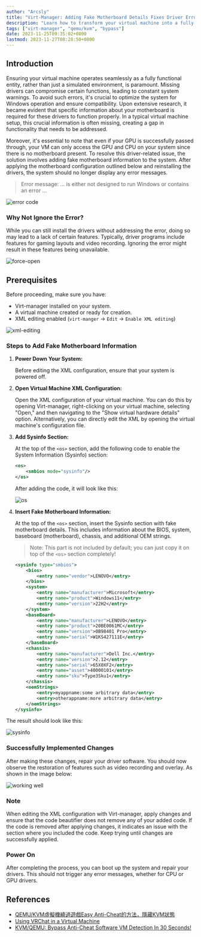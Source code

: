 ```yaml
---
author: "Arcsly"
title: "Virt-Manager: Adding Fake Motherboard Details Fixes Driver Error"
description: "Learn how to transform your virtual machine into a fully functional system by adding fake motherboard details in Virt-Manager. This guide provides step-by-step instructions to fix driver errors and optimize your virtual environment."
tags: ["virt-manager", "qemu/kvm", "bypass"]
date: 2023-11-25T09:35:02+0800
lastmod: 2023-11-27T08:28:50+0800
---
```


## Introduction

Ensuring your virtual machine operates seamlessly as a fully functional entity, rather than just a simulated environment, is paramount. Missing drivers can compromise certain functions, leading to constant system warnings. To avoid such errors, it's crucial to optimize the system for Windows operation and ensure compatibility. Upon extensive research, it became evident that specific information about your motherboard is required for these drivers to function properly. In a typical virtual machine setup, this crucial information is often missing, creating a gap in functionality that needs to be addressed.

Moreover, it's essential to note that even if your GPU is successfully passed through, your VM can only access the GPU and CPU on your system since there is no motherboard present. To resolve this driver-related issue, the solution involves adding fake motherboard information to the system. After applying the motherboard configuration outlined below and reinstalling the drivers, the system should no longer display any error messages.

>Error message: ... is either not designed to run Windows or contains an error ...

![error code](./error%20code.png)

### Why Not Ignore the Error?

While you can still install the drivers without addressing the error, doing so may lead to a lack of certain features. Typically, driver programs include features for gaming layouts and video recording. Ignoring the error might result in these features being unavailable.

![force-open](./force-open.png)

## Prerequisites

Before proceeding, make sure you have:

- Virt-manager installed on your system.
- A virtual machine created or ready for creation.
- XML editing enabled (`virt-manger` -> `Edit` -> `Enable XML editing`)

![xml-editing](./xml-editing.png)

### Steps to Add Fake Motherboard Information

1. **Power Down Your System:**

   Before editing the XML configuration, ensure that your system is powered off.

2. **Open Virtual Machine XML Configuration:**
   
   Open the XML configuration of your virtual machine. You can do this by opening Virt-manager, right-clicking on your virtual machine, selecting "Open," and then navigating to the "Show virtual hardware details" option. Alternatively, you can directly edit the XML by opening the virtual machine's configuration file.

3. **Add Sysinfo Section:**

   At the top of the `<os>` section, add the following code to enable the System Information (Sysinfo) section:

   ```xml
   <os>
       <smbios mode="sysinfo"/>
   </os>
   ```

   After adding the code, it will look like this:

   ![os](./os.png)

4. **Insert Fake Motherboard Information:**

   At the top of the `<os>` section, insert the Sysinfo section with fake motherboard details. This includes information about the BIOS, system, baseboard (motherboard), chassis, and additional OEM strings.

   >Note: This part is not included by default; you can just copy it on top of the `<os>` section completely!

   ```xml
   <sysinfo type="smbios">
       <bios>
           <entry name="vendor">LENOVO</entry>
       </bios>
       <system>
           <entry name="manufacturer">Microsoft</entry>
           <entry name="product">Windows11</entry>
           <entry name="version">22H2</entry>
       </system>
       <baseBoard>
           <entry name="manufacturer">LENOVO</entry>
           <entry name="product">20BE0061MC</entry>
           <entry name="version">0B98401 Pro</entry>
           <entry name="serial">W1KS427111E</entry>
       </baseBoard>
       <chassis>
           <entry name="manufacturer">Dell Inc.</entry>
           <entry name="version">2.12</entry>
           <entry name="serial">65X0XF2</entry>
           <entry name="asset">40000101</entry>
           <entry name="sku">Type3Sku1</entry>
       </chassis>
       <oemStrings>
           <entry>myappname:some arbitrary data</entry>
           <entry>otherappname:more arbitrary data</entry>
       </oemStrings>
   </sysinfo>
   ```

The result should look like this:

![sysinfo](./sysinfo.png)

### Successfully Implemented Changes

After making these changes, repair your driver software. You should now observe the restoration of features such as video recording and overlay. As shown in the image below:

![working well](./working%20well.png)

### Note

When editing the XML configuration with Virt-manager, apply changes and ensure that the code beautifier does not remove any of your added code. If the code is removed after applying changes, it indicates an issue with the section where you included the code. Keep trying until changes are successfully applied.

### Power On

After completing the process, you can boot up the system and repair your drivers. This should not trigger any error messages, whether for CPU or GPU drivers.

## References

- [QEMU/KVM虛擬機繞過遊戲Easy Anti-Cheat的方法，隱藏KVM狀態](https://ivonblog.com/posts/qemu-kvm-bypass-easy-anti-cheat/)
- [Using VRChat in a Virtual Machine](https://docs.vrchat.com/docs/using-vrchat-in-a-virtual-machine)
- [KVM/QEMU: Bypass Anti-Cheat Software VM Detection In 30 Seconds!](https://onion.tube/watch?v=Iass2FMHHng)